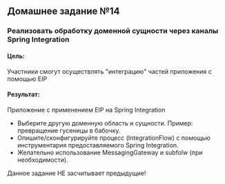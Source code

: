 ## Домашнее задание №14

### Реализовать обработку доменной сущности через каналы Spring Integration

#### Цель:

Участники смогут осуществлять "интеграцию" частей приложения с помощью EIP

#### Результат:

Приложение c применением EIP на Spring Integration

- Выберите другую доменную область и сущности. Пример: превращение гусеницы в бабочку.
- Опишите/сконфигурируйте процесс (IntegrationFlow) с помощью инструментария предоставляемого Spring Integration.
- Желательно использование MessagingGateway и subfolw (при необходимости).

Данное задание НЕ засчитывает предыдущие!